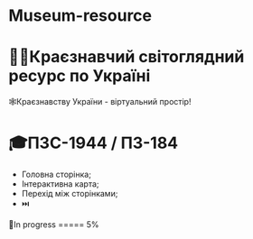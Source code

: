 # Museum-resource
💛💙Краєзнавчий світоглядний ресурс по Україні
=====================================================
🕸️Краєзнавству України - віртуальний простір!
# 🎓ПЗС-1944 / ПЗ-184

- Головна сторінка;
- Інтерактивна карта;
- Перехід між сторінками;
- ⏭️

🚧In progress ===== 5%
